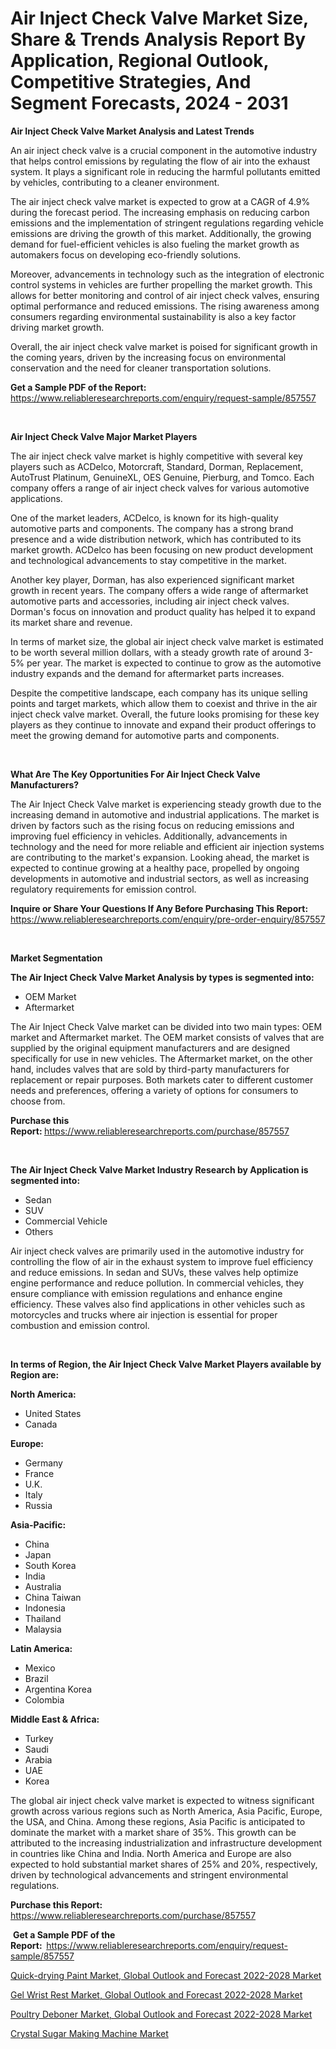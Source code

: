 <p><h1>Air Inject Check Valve Market Size, Share & Trends Analysis Report By Application, Regional Outlook, Competitive Strategies, And Segment Forecasts, 2024 - 2031</h1></p><p><strong>Air Inject Check Valve Market Analysis and Latest Trends</strong></p>
<p><p>An air inject check valve is a crucial component in the automotive industry that helps control emissions by regulating the flow of air into the exhaust system. It plays a significant role in reducing the harmful pollutants emitted by vehicles, contributing to a cleaner environment.</p><p>The air inject check valve market is expected to grow at a CAGR of 4.9% during the forecast period. The increasing emphasis on reducing carbon emissions and the implementation of stringent regulations regarding vehicle emissions are driving the growth of this market. Additionally, the growing demand for fuel-efficient vehicles is also fueling the market growth as automakers focus on developing eco-friendly solutions.</p><p>Moreover, advancements in technology such as the integration of electronic control systems in vehicles are further propelling the market growth. This allows for better monitoring and control of air inject check valves, ensuring optimal performance and reduced emissions. The rising awareness among consumers regarding environmental sustainability is also a key factor driving market growth.</p><p>Overall, the air inject check valve market is poised for significant growth in the coming years, driven by the increasing focus on environmental conservation and the need for cleaner transportation solutions.</p></p>
<p><strong>Get a Sample PDF of the Report:&nbsp;</strong> <a href="https://www.reliableresearchreports.com/enquiry/request-sample/857557">https://www.reliableresearchreports.com/enquiry/request-sample/857557</a></p>
<p>&nbsp;</p>
<p><strong>Air Inject Check Valve Major Market Players</strong></p>
<p><p>The air inject check valve market is highly competitive with several key players such as ACDelco, Motorcraft, Standard, Dorman, Replacement, AutoTrust Platinum, GenuineXL, OES Genuine, Pierburg, and Tomco. Each company offers a range of air inject check valves for various automotive applications.</p><p>One of the market leaders, ACDelco, is known for its high-quality automotive parts and components. The company has a strong brand presence and a wide distribution network, which has contributed to its market growth. ACDelco has been focusing on new product development and technological advancements to stay competitive in the market. </p><p>Another key player, Dorman, has also experienced significant market growth in recent years. The company offers a wide range of aftermarket automotive parts and accessories, including air inject check valves. Dorman's focus on innovation and product quality has helped it to expand its market share and revenue.</p><p>In terms of market size, the global air inject check valve market is estimated to be worth several million dollars, with a steady growth rate of around 3-5% per year. The market is expected to continue to grow as the automotive industry expands and the demand for aftermarket parts increases.</p><p>Despite the competitive landscape, each company has its unique selling points and target markets, which allow them to coexist and thrive in the air inject check valve market. Overall, the future looks promising for these key players as they continue to innovate and expand their product offerings to meet the growing demand for automotive parts and components.</p></p>
<p>&nbsp;</p>
<p><strong>What Are The Key Opportunities For Air Inject Check Valve Manufacturers?</strong></p>
<p><p>The Air Inject Check Valve market is experiencing steady growth due to the increasing demand in automotive and industrial applications. The market is driven by factors such as the rising focus on reducing emissions and improving fuel efficiency in vehicles. Additionally, advancements in technology and the need for more reliable and efficient air injection systems are contributing to the market's expansion. Looking ahead, the market is expected to continue growing at a healthy pace, propelled by ongoing developments in automotive and industrial sectors, as well as increasing regulatory requirements for emission control.</p></p>
<p><strong>Inquire or Share Your Questions If Any Before Purchasing This Report:</strong> <a href="https://www.reliableresearchreports.com/enquiry/pre-order-enquiry/857557">https://www.reliableresearchreports.com/enquiry/pre-order-enquiry/857557</a></p>
<p>&nbsp;</p>
<p><strong>Market Segmentation</strong></p>
<p><strong>The Air Inject Check Valve Market Analysis by types is segmented into:</strong></p>
<p><ul><li>OEM Market</li><li>Aftermarket</li></ul></p>
<p><p>The Air Inject Check Valve market can be divided into two main types: OEM market and Aftermarket market. The OEM market consists of valves that are supplied by the original equipment manufacturers and are designed specifically for use in new vehicles. The Aftermarket market, on the other hand, includes valves that are sold by third-party manufacturers for replacement or repair purposes. Both markets cater to different customer needs and preferences, offering a variety of options for consumers to choose from.</p></p>
<p><strong>Purchase this Report:&nbsp;</strong><a href="https://www.reliableresearchreports.com/purchase/857557">https://www.reliableresearchreports.com/purchase/857557</a></p>
<p>&nbsp;</p>
<p><strong>The Air Inject Check Valve Market Industry Research by Application is segmented into:</strong></p>
<p><ul><li>Sedan</li><li>SUV</li><li>Commercial Vehicle</li><li>Others</li></ul></p>
<p><p>Air inject check valves are primarily used in the automotive industry for controlling the flow of air in the exhaust system to improve fuel efficiency and reduce emissions. In sedan and SUVs, these valves help optimize engine performance and reduce pollution. In commercial vehicles, they ensure compliance with emission regulations and enhance engine efficiency. These valves also find applications in other vehicles such as motorcycles and trucks where air injection is essential for proper combustion and emission control.</p></p>
<p>&nbsp;</p>
<p><strong>In terms of Region, the Air Inject Check Valve Market Players available by Region are:</strong></p>
<p>
    <p> <strong> North America: </strong>
        <ul>
            <li>United States</li>
            <li>Canada</li>
        </ul>
        </p> 
    <p> <strong> Europe: </strong>
        <ul>
            <li>Germany</li>
            <li>France</li>
            <li>U.K.</li>
            <li>Italy</li>
            <li>Russia</li>
        </ul>
        </p> 
    <p> <strong> Asia-Pacific: </strong>
        <ul>
            <li>China</li>
            <li>Japan</li>
            <li>South Korea</li>
            <li>India</li>
            <li>Australia</li>
            <li>China Taiwan</li>
            <li>Indonesia</li>
            <li>Thailand</li>
            <li>Malaysia</li>
        </ul>
        </p> 
    <p> <strong> Latin America: </strong>
        <ul>
            <li>Mexico</li>
            <li>Brazil</li>
            <li>Argentina Korea</li>
            <li>Colombia</li>
        </ul>
        </p> 
    <p> <strong> Middle East & Africa: </strong>
        <ul>
            <li>Turkey</li>
            <li>Saudi</li>
            <li>Arabia</li>
            <li>UAE</li>
            <li>Korea</li>
        </ul>
    </p>
    </p>
<p><p>The global air inject check valve market is expected to witness significant growth across various regions such as North America, Asia Pacific, Europe, the USA, and China. Among these regions, Asia Pacific is anticipated to dominate the market with a market share of 35%. This growth can be attributed to the increasing industrialization and infrastructure development in countries like China and India. North America and Europe are also expected to hold substantial market shares of 25% and 20%, respectively, driven by technological advancements and stringent environmental regulations.</p></p>
<p><strong>Purchase this Report: </strong><a href="https://www.reliableresearchreports.com/purchase/857557">https://www.reliableresearchreports.com/purchase/857557</a></p>
<p>&nbsp;<strong>Get a Sample PDF of the Report:&nbsp;&nbsp;</strong><a href="https://www.reliableresearchreports.com/enquiry/request-sample/857557">https://www.reliableresearchreports.com/enquiry/request-sample/857557</a></p>
<p><strong></strong></p>
<p><p><a href="https://view.publitas.com/reportprime-1/quick-drying-paint-market-global-outlook-and-forecast-2022-2028-market-growth-market-trends-covid-19-impact-and-forecasts-for-period-from-2023-2030/">Quick-drying Paint Market, Global Outlook and Forecast 2022-2028 Market</a></p><p><a href="https://view.publitas.com/reportprime-1/gel-wrist-rest-market-global-outlook-and-forecast-2022-2028-market-size-market-share-and-global-market-analysis-report-2023-2030/">Gel Wrist Rest Market, Global Outlook and Forecast 2022-2028 Market</a></p><p><a href="https://view.publitas.com/reportprime-1/decoding-the-poultry-deboner-market-global-outlook-and-forecast-2022-2028-market-a-deep-dive-into-the-latest-market-trends-market-segmentation-and-competitive-analysis/">Poultry Deboner Market, Global Outlook and Forecast 2022-2028 Market</a></p><p><a href="https://five-trouble-98a.notion.site/Crystal-Sugar-Making-Machine-Market-Centers-on-Aspects-such-as-Market-Growth-Market-Share-Market-O-b18f2ac8f9064b299b80455a111599f1">Crystal Sugar Making Machine Market</a></p></p>